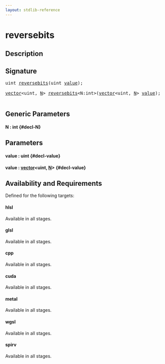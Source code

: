 ```yaml
---
layout: stdlib-reference
---
```


# reversebits

## Description





## Signature 

<pre>
uint <a href="/stdlib-reference/global-decls/reversebits">reversebits</a>(uint <a href="/stdlib-reference/global-decls/reversebits#decl-value" class="code_param">value</a>);

<a href="/stdlib-reference/types/vector/index">vector</a>&lt;uint, <a href="/stdlib-reference/types/vector/index#decl-N" class="code_var">N</a>&gt; <a href="/stdlib-reference/global-decls/reversebits">reversebits</a>&lt;N:int&gt;(<a href="/stdlib-reference/types/vector/index">vector</a>&lt;uint, <a href="/stdlib-reference/types/vector/index#decl-N" class="code_var">N</a>&gt; <a href="/stdlib-reference/global-decls/reversebits#decl-value" class="code_param">value</a>);

</pre>

## Generic Parameters

#### N  : int {#decl-N}

## Parameters

#### value  : uint {#decl-value}
#### value  : [vector](/stdlib-reference/types/vector/index)\<uint, [N](/stdlib-reference/types/vector/index#decl-N)\> {#decl-value}

## Availability and Requirements

Defined for the following targets:

#### hlsl
Available in all stages.

#### glsl
Available in all stages.

#### cpp
Available in all stages.

#### cuda
Available in all stages.

#### metal
Available in all stages.

#### wgsl
Available in all stages.

#### spirv
Available in all stages.



